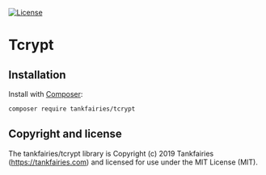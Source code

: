 [![License](https://poser.pugx.org/tankfairies/luhn/license)](https://packagist.org/packages/tankfairies/luhn)

# Tcrypt

## Installation

Install with [Composer](https://getcomposer.org/):

```bash
composer require tankfairies/tcrypt 
```

## Copyright and license

The tankfairies/tcrypt library is Copyright (c) 2019 Tankfairies (https://tankfairies.com) and licensed for use under the MIT License (MIT).
